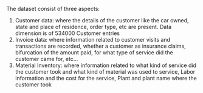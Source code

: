 The dataset consist of three aspects:
1. Customer data: where the details of the customer like the car owned, state and place
of residence, order type, etc are present. Data dimension is of 534000 Customer entries
2. Invoice data: where information related to customer visits and transactions are
recorded, whether a customer as insurance claims, bifurcation of the amount paid, for
what type of service did the customer came for, etc...
3. Material Inventory: where information related to what kind of service did the
customer took and what kind of material was used to service, Labor information
and the cost for the service, Plant and plant name where the customer took
